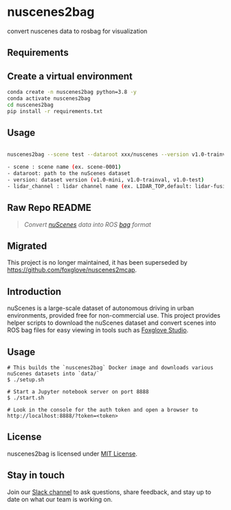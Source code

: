 # nuscenes2bag

convert nuscenes data to rosbag for visualization

## Requirements

## Create a virtual environment

```bash
conda create -n nuscenes2bag python=3.8 -y
conda activate nuscenes2bag
cd nuscenes2bag
pip install -r requirements.txt
```

## Usage

```bash

nuscenes2bag --scene test --dataroot xxx/nuscenes --version v1.0-trainval

- scene : scene name (ex. scene-0001)
- dataroot: path to the nuScenes dataset
- version: dataset version (v1.0-mini, v1.0-trainval, v1.0-test)
- lidar_channel : lidar channel name (ex. LIDAR_TOP,default: lidar-fusion)

```

## Raw Repo README

> _Convert [nuScenes](https://www.nuscenes.org/) data into ROS [bag](http://wiki.ros.org/rosbag) format_

## Migrated

This project is no longer maintained, it has been superseded by <https://github.com/foxglove/nuscenes2mcap>.

## Introduction

nuScenes is a large-scale dataset of autonomous driving in urban environments, provided free for non-commercial use. This project provides helper scripts to download the nuScenes dataset and convert scenes into ROS bag files for easy viewing in tools such as [Foxglove Studio](https://foxglove.dev/).

## Usage

    # This builds the `nuscenes2bag` Docker image and downloads various nuScenes datasets into `data/`
    $ ./setup.sh

    # Start a Jupyter notebook server on port 8888
    $ ./start.sh

    # Look in the console for the auth token and open a browser to http://localhost:8888/?token=<token>

## License

nuscenes2bag is licensed under [MIT License](https://opensource.org/licenses/MIT).

## Stay in touch

Join our [Slack channel](https://foxglove.dev/join-slack) to ask questions, share feedback, and stay up to date on what our team is working on.
